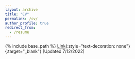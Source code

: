 ```yaml
---
layout: archive
title: "CV"
permalink: /cv/
author_profile: true
redirect_from:
  - /resume
---
```


{% include base_path %}
[Link](http://yihongsun.github.io/files/CV_Yihong_Sun.pdf){:style="text-decoration: none"}{:target="_blank"} [Updated 7/12/2022]

